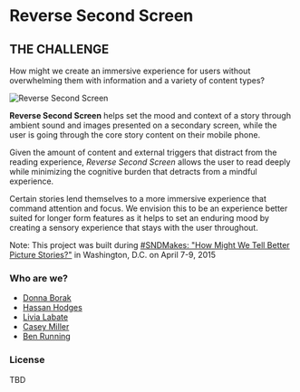 # Reverse Second Screen

## THE CHALLENGE
How might we create an immersive experience for users without overwhelming them with information and a variety of content types? 

![Reverse Second Screen](https://github.com/caseymm/reverse-second-screen/ReverseSecondScreen.png)

**Reverse Second Screen** helps set the mood and context of a story through ambient sound and images presented on a secondary screen, while the user is going through the core story content on their mobile phone. 

Given the amount of content and external triggers that distract from the reading experience, *Reverse Second Screen* allows the user to read deeply while minimizing the cognitive burden that detracts from a mindful experience.

Certain stories lend themselves to a more immersive experience that command attention and focus. We envision this to be an experience better suited for longer form features as it helps to set an enduring mood by creating a sensory experience that stays with the user throughout.

Note: This project was built during [#SNDMakes: "How Might We Tell Better Picture Stories?"](http://www.snd.org/2015/02/sndmakes-at-snddc-how-might-we-better-tell-picture-stories/) in Washington, D.C. on April 7-9, 2015

### Who are we?

* [Donna Borak](http://twitter.com/donnaborak)
* [Hassan Hodges](http://twitter.com/mapgoblin)
* [Livia Labate](http://twitter.com/livlab)
* [Casey Miller](http://twitter.com/caseymmiller)
* [Ben Running](http://twitter.com/brunning)

### License

TBD
